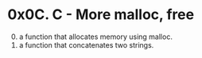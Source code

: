 # 0x0C. C - More malloc, free
0. a function that allocates memory using malloc.
1. a function that concatenates two strings.
